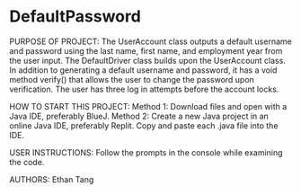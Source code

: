 # DefaultPassword

PURPOSE OF PROJECT: The UserAccount class outputs a default username and password using the last name, first name, and employment year from the user input. The DefaultDriver class builds upon the UserAccount class. In addition to generating a default username and password, it has a void method verify() that allows the user to change the password upon verification. The user has three log in attempts before the account locks. 

HOW TO START THIS PROJECT: Method 1: Download files and open with a Java IDE, preferably BlueJ. Method 2: Create a new Java project in an online Java IDE, preferably Replit. Copy and paste each .java file into the IDE.

USER INSTRUCTIONS: Follow the prompts in the console while examining the code.

AUTHORS: Ethan Tang
